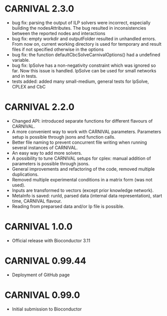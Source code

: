 # CARNIVAL 2.3.0
* bug fix: parsing the output of ILP solvers were incorrect, especially 
building the nodesAttributes. The bug resulted in inconsistencies between the 
reported nodes and interactions
* bug fix: empty workdir and outputFolder resulted in unhandled errors. From now on,
current working directory is used for temporary and result files if not specified otherwise in the options
* bug fix: the function defaultCbcSolveCarnivalOptions() had a undefined variable. 
* bug fix: lpSolve has a non-negativity constraint which was ignored so far. Now this issue is handled. 
lpSolve can be used for small networks and in tests. 
* tests added: added many small-medium, general tests for lpSolve, CPLEX and CbC

# CARNIVAL 2.2.0
* Changed API: introduced separate functions for different flavours of CARNIVAL.
* A more convenient way to work with CARNIVAL parameters. Parameters setup is possible through jsons and function calls.
* Better file naming to prevent concurrent file writing when running several instances of CARNIVAL.
* An easy way to add more solvers.
* A possibility to tune CARNIVAL setups for cplex: manual addition of parameters is possible through jsons.
* General improvements and refactoring of the code, removed multiple duplications.
* Removed multiple experimental conditions in a matrix form (was not used).
* Inputs are transformed to vectors (except prior knowledge network).
* MetaInfo is saved: runId, parsed data (internal data representation), start time, CARNIVAL flavour.
* Reading from preparsed data and/or lp file is possible.

# CARNIVAL 1.0.0
* Official release with Bioconductor 3.11

# CARNIVAL 0.99.44
* Deployment of GitHub page

# CARNIVAL 0.99.0
* Initial submission to Bioconductor
